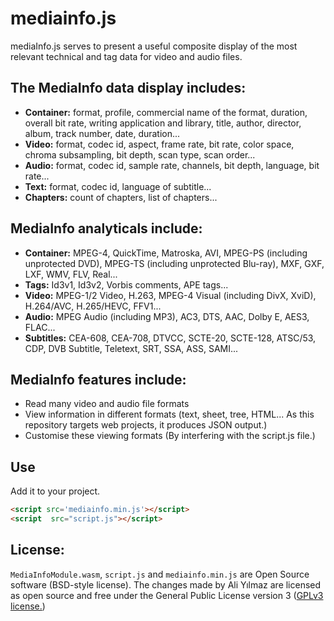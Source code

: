 # mediainfo.js
mediaInfo.js serves to present a useful composite display of the most relevant technical and tag data for video and audio files.

## The MediaInfo data display includes:
* **Container:** format, profile, commercial name of the format, duration, overall bit rate, writing application and library, title, author, director, album, track number, date, duration...
* **Video:** format, codec id, aspect, frame rate, bit rate, color space, chroma subsampling, bit depth, scan type, scan order...
* **Audio:** format, codec id, sample rate, channels, bit depth, language, bit rate...
* **Text:** format, codec id, language of subtitle...
* **Chapters:** count of chapters, list of chapters...
## MediaInfo analyticals include:
* **Container:** MPEG-4, QuickTime, Matroska, AVI, MPEG-PS (including unprotected DVD), MPEG-TS (including unprotected Blu-ray), MXF, GXF, LXF, WMV, FLV, Real...
* **Tags:** Id3v1, Id3v2, Vorbis comments, APE tags...
* **Video:** MPEG-1/2 Video, H.263, MPEG-4 Visual (including DivX, XviD), H.264/AVC, H.265/HEVC, FFV1...
* **Audio:** MPEG Audio (including MP3), AC3, DTS, AAC, Dolby E, AES3, FLAC...
* **Subtitles:** CEA-608, CEA-708, DTVCC, SCTE-20, SCTE-128, ATSC/53, CDP, DVB Subtitle, Teletext, SRT, SSA, ASS, SAMI...

## MediaInfo features include:
* Read many video and audio file formats
* View information in different formats (text, sheet, tree, HTML... As this repository targets web projects, it produces JSON output.)
* Customise these viewing formats (By interfering with the script.js file.)

## Use

Add it to your project.

```html
<script src='mediainfo.min.js'></script>
<script  src="script.js"></script>
```


## License:

`MediaInfoModule.wasm`, `script.js` and `mediainfo.min.js` are Open Source software (BSD-style license). The changes made by Ali Yılmaz are licensed as open source and free under the General Public License version 3 ([GPLv3 license.](https://github.com/aliyilmaz/mediainfo.js/blob/master/license.md))
